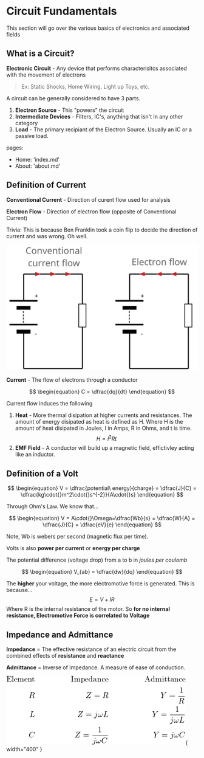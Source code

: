 # Circuit Fundamentals
This section will go over the various basics of electronics and associated fields

## What is a Circuit?
**Electronic Circuit** - Any device that performs characterisitcs associated with the movement of electrons
> Ex: Static Shocks, Home Wiring, Light up Toys, etc.

A circuit can be generally considered to have 3 parts.

1. **Electron Source** - This "powers" the circuit
2. **Intermediate Devices** - Filters, IC's, anything that isn't in any other category
3. **Load** - The primary recipiant of the Electron Source. Usually an IC or a passive load.

pages:
- Home: 'index.md'
- About: 'about.md'

## Definition of Current
**Conventional Current** - Direction of curent flow used for analysis

**Electron Flow** - Direction of electron flow (opposite of Conventional Current)
  
Trivia: This is because Ben Franklin took a coin flip to decide the direction of current and was wrong. Oh well.  

![](images\current-electron-conventional-flow-01.svg)


**Current** - The flow of electrons through a conductor

$$
\begin{equation}
    C = \dfrac{dq}{dt}
\end{equation}
$$

Current flow induces the following

1. **Heat** - More thermal disipation at higher currents and resistances. 
   The amount of energy disipated as heat is defined as H. Where H is the amount of heat disipated in Joules, I in Amps, R in Ohms, and t is time. 
$$
\begin{equation}
    H = I^2Rt
\end{equation}
$$
2. **EMF Field** - A conductor will build up a magnetic field, effictivley acting like an inductor.


## Definition of a Volt
$$
\begin{equation}
    V = \dfrac{potential\ energy}{charge} = \dfrac{J}{C} = \dfrac{kg\cdot{}m^2\cdot{}s^{-2}}{A\cdot{}s}
\end{equation}
$$

Through Ohm's Law. We know that...

$$
\begin{equation}
    V = A\cdot{}\Omega=\dfrac{Wb}{s} = \dfrac{W}{A} = \dfrac{J}{C} = \dfrac{eV}{e}
\end{equation}
$$

Note, Wb is webers per second (magnetic flux per time).

Volts is also **power per current** or **energy per charge**

The potential difference (voltage drop) from a to b in *joules per coulomb*

$$
\begin{equation}
    V_{ab} = \dfrac{dw}{dq} 
\end{equation}
$$

The **higher** your voltage, the more electromotive force is generated. This is because...
$$
\begin{equation}
    E = V + IR
\end{equation}
$$
Where R is the internal resistance of the motor. So **for no internal resistance, Electromotive Force is correlated to Voltage**

## Impedance and Admittance

**Impedance** = The effective resistance of an electric circuit from the combined effects of **resistance** and **reactance**

**Admittance** = Inverse of Impedance. A measure of ease of conduction.

![](images\impedanceadmittancetable.png){ width="400" }

